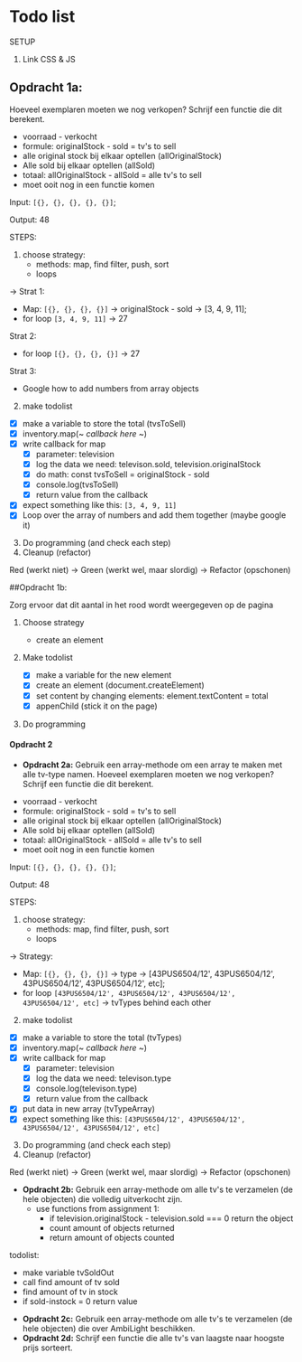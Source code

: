 # Todo list

SETUP

1. Link CSS & JS

## Opdracht 1a:

Hoeveel exemplaren moeten we nog verkopen? Schrijf een functie die dit berekent.

- voorraad - verkocht
- formule: originalStock - sold = tv's to sell
- alle original stock bij elkaar optellen (allOriginalStock)
- Alle sold bij elkaar optellen (allSold)
- totaal: allOriginalStock - allSold = alle tv's to sell
- moet ooit nog in een functie komen

Input: `[{}, {}, {}, {}, {}]`;

Output: 48


STEPS:

1. choose strategy:
    - methods: map, find filter, push, sort
    - loops

-> Strat 1:

- Map: `[{}, {}, {}, {}]` -> originalStock - sold -> [3, 4, 9, 11];
- for loop `[3, 4, 9, 11]` -> 27

Strat 2:

- for loop `[{}, {}, {}, {}]` -> 27

Strat 3:

- Google how to add numbers from array objects

2. make todolist

- [x] make a variable to store the total (tvsToSell)
- [X] inventory.map(~ *callback here* ~)
- [x] write callback for map
   - [x] parameter: television
   - [x] log the data we need: televison.sold, television.originalStock
   - [x] do math: const tvsToSell = originalStock - sold
   - [x] console.log(tvsToSell)
   - [x] return value from the callback
- [x] expect something like this: `[3, 4, 9, 11]`
- [x] Loop over the array of numbers and add them together (maybe google it)

3. Do programming (and check each step)
4. Cleanup (refactor)

Red (werkt niet) -> Green (werkt wel, maar slordig) -> Refactor (opschonen)


##Opdracht 1b:

Zorg ervoor dat dit aantal in het rood wordt weergegeven op de pagina

1. Choose strategy
   
   - create an element
    
2. Make todolist
   
    - [x] make a variable for the new element
    - [x] create an element (document.createElement)
    - [x] set content by changing elements: element.textContent = total
    - [x] appenChild (stick it on the page)
    
3. Do programming

#### Opdracht 2
* **Opdracht 2a:** Gebruik een array-methode om een array te maken met alle tv-type namen.
  Hoeveel exemplaren moeten we nog verkopen? Schrijf een functie die dit berekent.

- voorraad - verkocht
- formule: originalStock - sold = tv's to sell
- alle original stock bij elkaar optellen (allOriginalStock)
- Alle sold bij elkaar optellen (allSold)
- totaal: allOriginalStock - allSold = alle tv's to sell
- moet ooit nog in een functie komen

Input: `[{}, {}, {}, {}, {}]`;

Output: 48


STEPS:

1. choose strategy:
    - methods: map, find filter, push, sort
    - loops

-> Strategy:

- Map: `[{}, {}, {}, {}]` -> type -> [43PUS6504/12', 43PUS6504/12', 43PUS6504/12', 43PUS6504/12', etc];
- for loop `[43PUS6504/12', 43PUS6504/12', 43PUS6504/12', 43PUS6504/12', etc]` -> tvTypes behind each other


2. make todolist

- [x] make a variable to store the total (tvTypes)
- [x] inventory.map(~ *callback here* ~)
- [x] write callback for map
    - [x] parameter: television
    - [x] log the data we need: televison.type
    - [x] console.log(televison.type)
    - [x] return value from the callback
- [x] put data in new array (tvTypeArray)    
- [x] expect something like this: `[43PUS6504/12', 43PUS6504/12', 43PUS6504/12', 43PUS6504/12', etc]`

3. Do programming (and check each step)
4. Cleanup (refactor)

Red (werkt niet) -> Green (werkt wel, maar slordig) -> Refactor (opschonen)



* **Opdracht 2b:** Gebruik een array-methode om alle tv's te verzamelen (de hele objecten) die volledig uitverkocht zijn.
  - use functions from assignment 1:
    - if television.originalStock - television.sold === 0 return the object
    - count amount of objects returned
    - return amount of objects counted
    
todolist: 
- make variable tvSoldOut
- call find amount of tv sold
- find amount of tv in stock
- if sold-instock = 0 return value


* **Opdracht 2c:** Gebruik een array-methode om alle tv's te verzamelen (de hele objecten) die over AmbiLight beschikken.
* **Opdracht 2d:** Schrijf een functie die alle tv's van laagste naar hoogste prijs sorteert.
